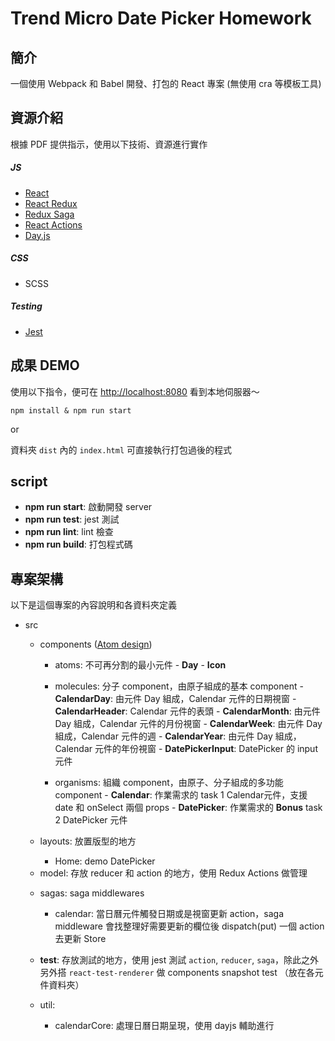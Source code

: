 # Trend Micro Date Picker Homework

## 簡介

一個使用 Webpack 和 Babel 開發、打包的 React 專案 (無使用 cra 等模板工具)

## 資源介紹

根據 PDF 提供指示，使用以下技術、資源進行實作

##### JS
* [React](https://reactjs.org/)
* [React Redux](https://react-redux.js.org/)
* [Redux Saga](https://redux-saga.js.org/)
* [React Actions](https://redux-actions.js.org/)
* [Day.js](https://day.js.org/en/)  

##### CSS
* SCSS

##### Testing 
* [Jest](https://jestjs.io/)

## 成果 DEMO
使用以下指令，便可在 <http://localhost:8080> 看到本地伺服器～

```
npm install & npm run start
```

or

資料夾 `dist` 內的  `index.html` 可直接執行打包過後的程式

## script

- **npm run start**: 啟動開發 server
- **npm run test**: jest 測試
- **npm run lint**: lint 檢查
- **npm run build**: 打包程式碼

## 專案架構

以下是這個專案的內容說明和各資料夾定義
- src
	+ components ([Atom design](http://bradfrost.com/blog/post/atomic-web-design/))
		- atoms: 不可再分割的最小元件
                  - **Day**
                  - **Icon**

		- molecules: 分子 component，由原子組成的基本 component
                  - **CalendarDay**: 由元件 Day 組成，Calendar 元件的日期視窗
                  - **CalendarHeader**: Calendar 元件的表頭
                  - **CalendarMonth**: 由元件 Day 組成，Calendar 元件的月份視窗
                  - **CalendarWeek**: 由元件 Day 組成，Calendar 元件的週
                  - **CalendarYear**: 由元件 Day 組成，Calendar 元件的年份視窗
                  - **DatePickerInput**: DatePicker 的 input 元件

		- organisms: 組織 component，由原子、分子組成的多功能 component
                  - **Calendar**: 作業需求的 task 1 Calendar元件，支援 date 和 onSelect 兩個 props
                  - **DatePicker**: 作業需求的 **Bonus** task 2 DatePicker 元件 

	+ layouts: 放置版型的地方

        - Home: demo DatePicker

	- model: 存放 reducer 和 action 的地方，使用 Redux Actions 做管理

	+ sagas: saga middlewares

        - calendar: 當日曆元件觸發日期或是視窗更新 action，saga middleware 會找整理好需要更新的欄位後 dispatch(put) 一個 action 去更新 Store

  - __test__: 存放測試的地方，使用 jest 測試 `action`, `reducer`, `saga`，除此之外另外搭   `react-test-renderer` 做 components snapshot test （放在各元件資料夾）

  - util:
      - calendarCore: 處理日曆日期呈現，使用 dayjs 輔助進行
